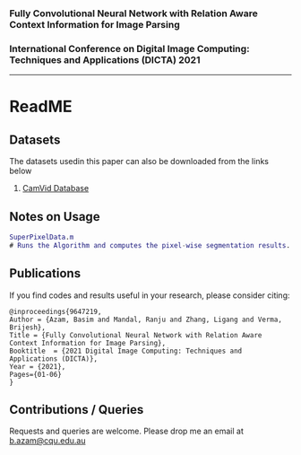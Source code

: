 ### Fully Convolutional Neural Network with Relation Aware Context Information for Image Parsing
### International Conference on Digital Image Computing: Techniques and Applications (DICTA) 2021 

_____________________________________________________________________________________________

# ReadME

## Datasets

The datasets usedin this paper can also be downloaded from the links below 
1. [CamVid Database](http://mi.eng.cam.ac.uk/research/projects/VideoRec/)


## Notes on Usage

```matlab
SuperPixelData.m 
# Runs the Algorithm and computes the pixel-wise segmentation results. 
```

## Publications 
If you find codes and results useful in your research, please consider citing:


    @inproceedings{9647219,
	Author = {Azam, Basim and Mandal, Ranju and Zhang, Ligang and Verma, Brijesh},
	Title = {Fully Convolutional Neural Network with Relation Aware Context Information for Image Parsing},
	Booktitle  = {2021 Digital Image Computing: Techniques and Applications (DICTA)},
	Year = {2021},
	Pages={01-06}
    }


## Contributions / Queries 

Requests and queries are welcome. 
Please drop me an email at b.azam@cqu.edu.au

